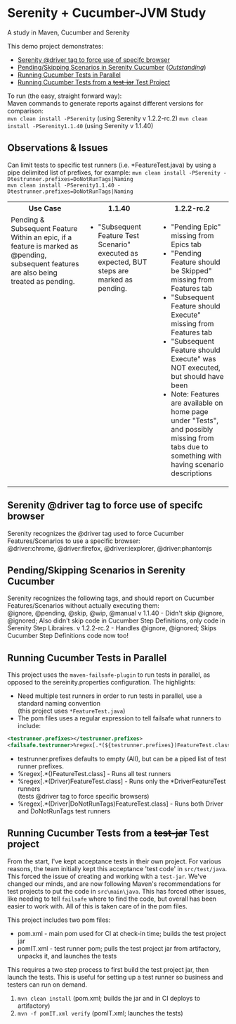 # Serenity + Cucumber-JVM Study
A study in Maven, Cucumber and Serenity

This demo project demonstrates:
* [Serenity @driver tag to force use of specifc browser](#driver)
* [Pending/Skipping Scenarios in Serenity Cucumber](#dontrun) (*[Outstanding](https://groups.google.com/forum/#!topic/thucydides-users/7FOewIrMWU8 "Pending/Skipping Scenarios in Serenity Cucumber")*)
* [Running Cucumber Tests in Parallel](#parallel)
* [Running Cucumber Tests from a ~~test-jar~~ Test Project](#testjar)

To run (the easy, straight forward way): <br />
Maven commands to generate reports against different versions for comparison:<br/>
`mvn clean install -PSerenity`  (using Serenity v 1.2.2-rc.2)
`mvn clean install -PSerenity1.1.40` (using Serenity v 1.1.40)


## Observations & Issues
Can limit tests to specific test runners (i.e. *FeatureTest.java) by using a pipe delimited list of prefixes, for example:
`mvn clean install -PSerenity -Dtestrunner.prefixes=DoNotRunTags|Naming`<br/>
`mvn clean install -PSerenity1.1.40 -Dtestrunner.prefixes=DoNotRunTags|Naming`<br/>

<table>
    <tr>
        <th width="34%">Use Case</th>
        <th width="33%">1.1.40</th>
        <th width="33%">1.2.2-rc.2</th>
    </tr>
    <tr>
        <td valign="top">Pending & Subsequent Feature<br/> Within an epic, if a feature is marked as @pending, subsequent features are also being treated as pending.</td>
        <td valign="top"><ul>
            <li>"Subsequent Feature Test Scenario" executed as expected, BUT steps are marked as pending.</li>
        </ul></td>
        <td valign="top"><ul>
            <li>"Pending Epic" missing from Epics tab</li>
            <li>"Pending Feature should be Skipped" missing from Features tab</li>
            <li>"Subsequent Feature should Execute" missing from Features tab</li>
            <li>"Subsequent Feature should Execute" was NOT executed, but should have been</li>
            <li>Note: Features are available on home page under "Tests", and possibly missing from tabs due to something with having scenario descriptions</li>
        </ul></td>
    </tr>
</table>




## <a name="driver"></a> Serenity @driver tag to force use of specifc browser
Serenity recognizes the @driver tag used to force Cucumber Features/Scenarios to use a specific browser: <br />
@driver:chrome, @driver:firefox, @driver:iexplorer, @driver:phantomjs


## <a name="dontrun"></a> Pending/Skipping Scenarios in Serenity Cucumber
Serenity recognizes the following tags, and should report on Cucumber Features/Scenarios without actually executing them: <br />
@ignore, @pending, @skip, @wip, @manual
v 1.1.40 - Didn't skip @ignore, @ignored; Also didn't skip code in Cucumber Step Definitions, only code in Serenity Step Libraires.
v 1.2.2-rc.2 - Handles @ignore, @ignored; Skips Cucumber Step Definitions code now too!


## <a name="parallel"></a> Running Cucumber Tests in Parallel
This project uses the `maven-failsafe-plugin` to run tests in parallel, as opposed to the sereinity.properties configuration.  The highlights:
* Need multiple test runners in order to run tests in parallel, use a standard naming convention <br />
(this project uses `*FeatureTest.java`)
* The pom files uses a regular expression to tell failsafe what runners to include:
```xml
<testrunner.prefixes></testrunner.prefixes>
<failsafe.testrunner>%regex[.*(${testrunner.prefixes})FeatureTest.class]</failsafe.testrunner>
```
  * testrunner.prefixes defaults to empty (All), but can be a piped list of test runner prefixes.
  * %regex[.*()FeatureTest.class] - Runs all test runners
  * %regex[.*(Driver)FeatureTest.class] - Runs only the *DriverFeatureTest runners <br />
  (tests @driver tag to force specific browsers)
  * %regex[.*(Driver|DoNotRunTags)FeatureTest.class] - Runs both Driver and DoNotRunTags test runners


## <a name="testjar"></a> Running Cucumber Tests from a ~~test-jar~~ Test project
From the start, I've kept acceptance tests in their own project.  For various reasons, the team initially kept this acceptance 'test code' in `src/test/java`.  This forced the issue of creating and working with a `test-jar`.  We've changed our minds, and are now following Maven's recommendations for test projects to put the code in `src\main\java`.  This has forced other issues, like needing to tell `failsafe` where to find the code, but overall has been easier to work with.  All of this is taken care of in the pom files.

This project includes two pom files:
* pom.xml   - main pom used for CI at check-in time; builds the test project jar
* pomIT.xml - test runner pom; pulls the test project jar from artifactory, unpacks it, and launches the tests

This requires a two step process to first build the test project jar, then launch the tests.
This is useful for setting up a test runner so business and testers can run on demand. <br />

1. `mvn clean install`  (pom.xml; builds the jar and in CI deploys to artifactory)
2. `mvn -f pomIT.xml verify` (pomIT.xml; launches the tests)

